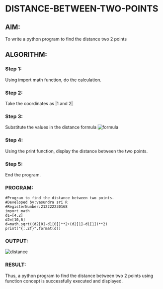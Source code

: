 # DISTANCE-BETWEEN-TWO-POINTS

## AIM:
To write a python program to find the distance two 2 points
## ALGORITHM:
### Step 1:
Using import math function, do the calculation.
### Step 2: 
Take the coordinates as |1 and 2|
### Step 3: 
Substitute the values in the distance formula 
![formula](/formula.jpg)
### Step 4:
Using the print function, display the distance between the two points.
### Step 5: 
End the program.
### PROGRAM:
```
#Program to find the distance between two points.
#Developed by:vasundra sri R 
#RegisterNumber:212222230168
import math
d1=[4,2]
d2=[10,6]
d=math.sqrt((d2[0]-d1[0])**2+(d2[1]-d1[1])**2)
print("{:.2f}".format(d))
```

### OUTPUT:
![distance](https://user-images.githubusercontent.com/119393983/226554972-183c9a74-caee-4c93-8b99-13898b7930d6.png)

### RESULT:
Thus, a python program to find the distance between two 2 points using function concept is successfully executed and displayed.
